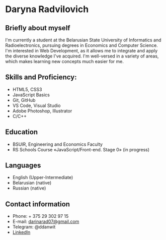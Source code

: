 # Daryna Radvilovich
## Briefly about myself
I'm currently a student at the Belarusian State University of Informatics and Radioelectronics, pursuing degrees in Economics and Computer Science. I'm interested in Web Development, as it allows me to integrate and apply the diverse knowledge I've acquired.
I'm well-versed in a variety of areas, which makes learning new concepts much easier for me.

## Skills and Proficiency:
- HTML5, CSS3
- JavaScript Basics
- Git, GitHub
- VS Code, Visual Studio
- Adobe Photoshop, Illustrator
- C/C++

## Education 
- BSUIR, Engineering and Economics Faculty
- RS Schools Course «JavaScript/Front-end. Stage 0» (in progress)

## Languages
- English (Upper-Intermediate)
- Belarusian (native)
- Russian (native)

## Contact information 

- Phone: + 375 29 302 97 15
- E-mail: darinarad07@gmail.com
- Telegram: @ddanwit
- [LinkedIn](https://www.linkedin.com/in/%D0%B4%D0%B0%D1%80%D0%B8%D0%BD%D0%B0-%D1%80%D0%B0%D0%B4%D0%B2%D0%B8%D0%BB%D0%BE%D0%B2%D0%B8%D1%87-03640033b/)